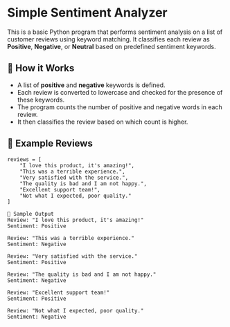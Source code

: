 # Simple Sentiment Analyzer

This is a basic Python program that performs sentiment analysis on a list of customer reviews using keyword matching. It classifies each review as **Positive**, **Negative**, or **Neutral** based on predefined sentiment keywords.

## 🧠 How it Works

- A list of **positive** and **negative** keywords is defined.
- Each review is converted to lowercase and checked for the presence of these keywords.
- The program counts the number of positive and negative words in each review.
- It then classifies the review based on which count is higher.

## 🧾 Example Reviews

```python///
reviews = [
    "I love this product, it's amazing!",
    "This was a terrible experience.",
    "Very satisfied with the service.",
    "The quality is bad and I am not happy.",
    "Excellent support team!",
    "Not what I expected, poor quality."
]

🧪 Sample Output
Review: "I love this product, it's amazing!"
Sentiment: Positive

Review: "This was a terrible experience."
Sentiment: Negative

Review: "Very satisfied with the service."
Sentiment: Positive

Review: "The quality is bad and I am not happy."
Sentiment: Negative

Review: "Excellent support team!"
Sentiment: Positive

Review: "Not what I expected, poor quality."
Sentiment: Negative


